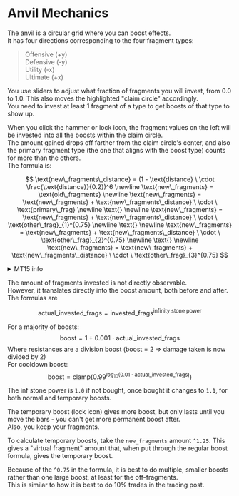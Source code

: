 # Anvil Mechanics

The anvil is a circular grid where you can boost effects.<br>
It has four directions corresponding to the four fragment types:
> Offensive (+y)<br>
> Defensive (-y)<br>
> Utility (-x)<br>
> Ultimate (+x)

You use sliders to adjust what fraction of fragments you will invest, from 0.0 to 1.0. This also moves the highlighted "claim circle" accordingly.<br>
You need to invest at least 1 fragment of a type to get boosts of that type to show up.

When you click the hammer or lock icon, the fragment values on the left will be invested into all the boosts within the claim circle.<br>
The amount gained drops off farther from the claim circle's center, and also the primary fragment type (the one that aligns with the boost type) counts for more than the others.<br>
The formula is:

$$
\text{new\_fragments\_distance} = (1 - \text{distance} \ \cdot \frac{\text{distance}}{0.2})^6
\newline
\text{new\_fragments} = \text{old\_fragments}
\newline
\text{new\_fragments} = \text{new\_fragments} + \text{new\_fragments\_distance} \ \cdot \ \text{primary\_frag}
\newline
\text{}
\newline
\text{new\_fragments} = \text{new\_fragments} + \text{new\_fragments\_distance} \ \cdot \ \text{other\_frag}_{1}^{0.75}
\newline
\text{}
\newline
\text{new\_fragments} = \text{new\_fragments} + \text{new\_fragments\_distance} \ \cdot \ \text{other\_frag}_{2}^{0.75}
\newline
\text{}
\newline
\text{new\_fragments} = \text{new\_fragments} + \text{new\_fragments\_distance} \ \cdot \ \text{other\_frag}_{3}^{0.75}
$$

<details>
  <summary>
    MT15 info
  </summary>
  The perk changes the `^0.75` to `^0.8` in the equation above.<br>
  It also changes the divisor (and the max range) for the distance to 0.25
</details>

The amount of fragments invested is not directly observable.<br>
However, it translates directly into the boost amount, both before and after.<br>
The formulas are

$$
\text{actual\_invested\_frags} = \text{invested\_frags} ^ \text{infinity stone power}
$$

For a majority of boosts:
$$
\text{boost} = 1 + 0.001 \ \cdot\ \text{actual\_invested\_frags}
$$
Where resistances are a division boost (boost = 2 => damage taken is now divided by 2)<br>
For cooldown boost:
$$
\text{boost} = \text{clamp}(0.99 ^ {log_{10}(0.01 \ \cdot \ \text{actual\_invested\_frags})})
$$
 
The inf stone power is `1.0` if not bought, once bought it changes to `1.1`, for both normal and temporary boosts.

The temporary boost (lock icon) gives more boost, but only lasts until you move the bars - you can't get more permanent boost after.<br>
Also, you keep your fragments.

To calculate temporary boosts, take the `new_fragments` amount `^1.25`. This gives a "virtual fragment" amount that, when put through the regular boost formula, gives the temporary boost.

Because of the `^0.75` in the formula, it is best to do multiple, smaller boosts rather than one large boost, at least for the off-fragments.<br>
This is similar to how it is best to do 10% trades in the trading post.
